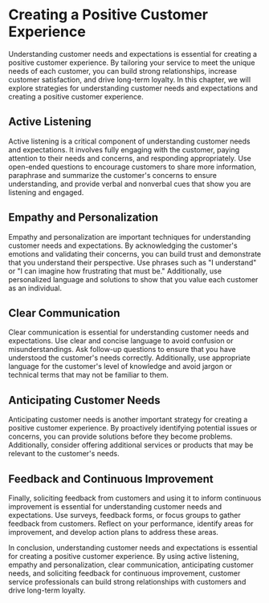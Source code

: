 # Creating a Positive Customer Experience

Understanding customer needs and expectations is essential for creating a positive customer experience. By tailoring your service to meet the unique needs of each customer, you can build strong relationships, increase customer satisfaction, and drive long-term loyalty. In this chapter, we will explore strategies for understanding customer needs and expectations and creating a positive customer experience.

Active Listening
----------------

Active listening is a critical component of understanding customer needs and expectations. It involves fully engaging with the customer, paying attention to their needs and concerns, and responding appropriately. Use open-ended questions to encourage customers to share more information, paraphrase and summarize the customer's concerns to ensure understanding, and provide verbal and nonverbal cues that show you are listening and engaged.

Empathy and Personalization
---------------------------

Empathy and personalization are important techniques for understanding customer needs and expectations. By acknowledging the customer's emotions and validating their concerns, you can build trust and demonstrate that you understand their perspective. Use phrases such as "I understand" or "I can imagine how frustrating that must be." Additionally, use personalized language and solutions to show that you value each customer as an individual.

Clear Communication
-------------------

Clear communication is essential for understanding customer needs and expectations. Use clear and concise language to avoid confusion or misunderstandings. Ask follow-up questions to ensure that you have understood the customer's needs correctly. Additionally, use appropriate language for the customer's level of knowledge and avoid jargon or technical terms that may not be familiar to them.

Anticipating Customer Needs
---------------------------

Anticipating customer needs is another important strategy for creating a positive customer experience. By proactively identifying potential issues or concerns, you can provide solutions before they become problems. Additionally, consider offering additional services or products that may be relevant to the customer's needs.

Feedback and Continuous Improvement
-----------------------------------

Finally, soliciting feedback from customers and using it to inform continuous improvement is essential for understanding customer needs and expectations. Use surveys, feedback forms, or focus groups to gather feedback from customers. Reflect on your performance, identify areas for improvement, and develop action plans to address these areas.

In conclusion, understanding customer needs and expectations is essential for creating a positive customer experience. By using active listening, empathy and personalization, clear communication, anticipating customer needs, and soliciting feedback for continuous improvement, customer service professionals can build strong relationships with customers and drive long-term loyalty.
